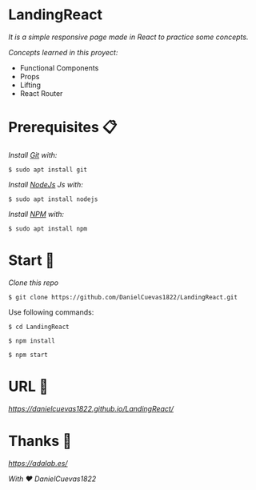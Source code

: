 # LandingReact

_It is a simple responsive page made in React to practice some concepts._

_Concepts learned in this proyect:_

* Functional Components
* Props
* Lifting
* React Router

# Prerequisites 📋
_Install [Git](https://git-scm.com/) with:_
```
$ sudo apt install git
```

_Install [NodeJs](https://nodejs.org/en/) Js with:_
```
$ sudo apt install nodejs
```

_Install [NPM](https://www.npmjs.com/) with:_
```
$ sudo apt install npm
```
# Start 🚀

_Clone this repo_
```
$ git clone https://github.com/DanielCuevas1822/LandingReact.git
```
Use following commands:
```
$ cd LandingReact
```
```
$ npm install
```
```
$ npm start
```

# URL 📌

_https://danielcuevas1822.github.io/LandingReact/_

# Thanks 🎁

_https://adalab.es/_

_With ❤️ DanielCuevas1822_
